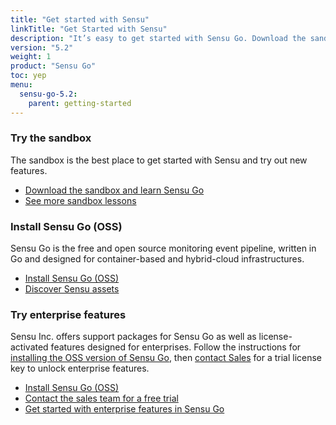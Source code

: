 ```yaml
---
title: "Get started with Sensu"
linkTitle: "Get Started with Sensu"
description: "It’s easy to get started with Sensu Go. Download the sandbox, install our open source monitoring software, or try our enterprise features. Get started with Sensu today."
version: "5.2"
weight: 1
product: "Sensu Go"
toc: yep
menu:
  sensu-go-5.2:
    parent: getting-started
---
```


### Try the sandbox

The sandbox is the best place to get started with Sensu and try out new features.

- [Download the sandbox and learn Sensu Go][7]
- [See more sandbox lessons][1]

### Install Sensu Go (OSS)

Sensu Go is the free and open source monitoring event pipeline, written in Go and designed for container-based and hybrid-cloud infrastructures.

- [Install Sensu Go (OSS)][2]
- [Discover Sensu assets][6]

### Try enterprise features

Sensu Inc. offers support packages for Sensu Go as well as license-activated features designed for enterprises.
Follow the instructions for [installing the OSS version of Sensu Go][2], then [contact Sales][4] for a trial license key to unlock enterprise features.

- [Install Sensu Go (OSS)][2]
- [Contact the sales team for a free trial][4]
- [Get started with enterprise features in Sensu Go][5]

[1]: ../sandbox
[2]: ../../installation/install-sensu
[3]: https://sensu.io/products/enterprise
[4]: https://sensu.io/sales/
[5]: ../enterprise
[6]: https://bonsai.sensu.io
[7]: ../learn-sensu
